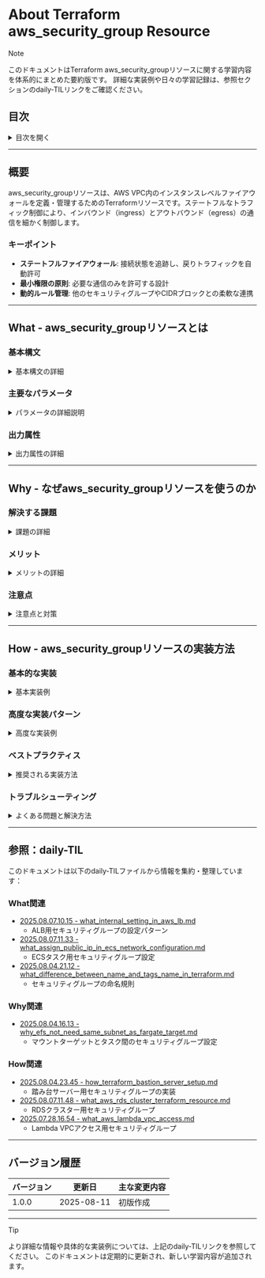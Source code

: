# About Terraform aws_security_group Resource

> [!NOTE]
> このドキュメントはTerraform aws_security_groupリソースに関する学習内容を体系的にまとめた要約版です。
> 詳細な実装例や日々の学習記録は、参照セクションのdaily-TILリンクをご確認ください。

## 目次

<details>
<summary>目次を開く</summary>

- [About Terraform aws\_security\_group Resource](#about-terraform-aws_security_group-resource)
  - [目次](#目次)
  - [概要](#概要)
    - [キーポイント](#キーポイント)
  - [What - aws\_security\_groupリソースとは](#what---aws_security_groupリソースとは)
    - [基本構文](#基本構文)
      - [リソース名の構成](#リソース名の構成)
    - [主要なパラメータ](#主要なパラメータ)
      - [基本パラメータ](#基本パラメータ)
      - [インバウンドルール（ingress）](#インバウンドルールingress)
      - [アウトバウンドルール（egress）](#アウトバウンドルールegress)
      - [その他のパラメータ](#その他のパラメータ)
    - [出力属性](#出力属性)
  - [Why - なぜaws\_security\_groupリソースを使うのか](#why---なぜaws_security_groupリソースを使うのか)
    - [解決する課題](#解決する課題)
      - [セキュリティ管理の複雑性](#セキュリティ管理の複雑性)
      - [Terraformによる解決](#terraformによる解決)
    - [メリット](#メリット)
    - [注意点](#注意点)
  - [How - aws\_security\_groupリソースの実装方法](#how---aws_security_groupリソースの実装方法)
    - [基本的な実装](#基本的な実装)
      - [Webサーバー用セキュリティグループ](#webサーバー用セキュリティグループ)
      - [データベース用セキュリティグループ](#データベース用セキュリティグループ)
    - [高度な実装パターン](#高度な実装パターン)
      - [動的ルール管理](#動的ルール管理)
      - [ECS/Fargate用セキュリティグループ](#ecsfargate用セキュリティグループ)
      - [Lambda VPC用セキュリティグループ](#lambda-vpc用セキュリティグループ)
      - [踏み台サーバー用セキュリティグループ](#踏み台サーバー用セキュリティグループ)
    - [ベストプラクティス](#ベストプラクティス)
      - [1. 最小権限の原則](#1-最小権限の原則)
      - [2. 説明の活用](#2-説明の活用)
      - [3. 動的なIP範囲の管理](#3-動的なip範囲の管理)
      - [4. モジュール化](#4-モジュール化)
    - [トラブルシューティング](#トラブルシューティング)
      - [エラー1: 循環参照](#エラー1-循環参照)
      - [エラー2: ルール数の上限](#エラー2-ルール数の上限)
      - [エラー3: 名前の重複](#エラー3-名前の重複)
      - [エラー4: 不正なプロトコル番号](#エラー4-不正なプロトコル番号)
  - [参照：daily-TIL](#参照daily-til)
    - [What関連](#what関連)
    - [Why関連](#why関連)
    - [How関連](#how関連)
  - [バージョン履歴](#バージョン履歴)

</details>

---

## 概要

aws_security_groupリソースは、AWS VPC内のインスタンスレベルファイアウォールを定義・管理するためのTerraformリソースです。ステートフルなトラフィック制御により、インバウンド（ingress）とアウトバウンド（egress）の通信を細かく制御します。

### キーポイント

- **ステートフルファイアウォール**: 接続状態を追跡し、戻りトラフィックを自動許可
- **最小権限の原則**: 必要な通信のみを許可する設計
- **動的ルール管理**: 他のセキュリティグループやCIDRブロックとの柔軟な連携

---

## What - aws_security_groupリソースとは

### 基本構文

<details>
<summary>基本構文の詳細</summary>

```hcl
resource "aws_security_group" "example" {
  # 基本設定
  name        = "example-security-group"
  description = "Security group for example application"
  vpc_id      = aws_vpc.main.id
  
  # インバウンドルール（複数定義可能）
  ingress {
    description = "HTTPS from anywhere"
    from_port   = 443
    to_port     = 443
    protocol    = "tcp"
    cidr_blocks = ["0.0.0.0/0"]
  }
  
  # アウトバウンドルール
  egress {
    description = "All outbound traffic"
    from_port   = 0
    to_port     = 0
    protocol    = "-1"
    cidr_blocks = ["0.0.0.0/0"]
  }
  
  # タグ
  tags = {
    Name = "example-sg"
  }
  
  # ライフサイクル設定
  lifecycle {
    create_before_destroy = true
  }
}
```

#### リソース名の構成

- **リソースタイプ**: `aws_security_group`
- **リソース名**: 任意の識別子（例: `web`, `app`, `database`）
- **参照方法**: `aws_security_group.example.id`

</details>

### 主要なパラメータ

<details>
<summary>パラメータの詳細説明</summary>

#### 基本パラメータ

| パラメータ | 必須 | 説明 | デフォルト |
|-----------|------|------|-----------|
| `name` | いいえ | セキュリティグループ名 | Terraformが生成 |
| `name_prefix` | いいえ | 名前のプレフィックス | - |
| `description` | いいえ | セキュリティグループの説明 | "Managed by Terraform" |
| `vpc_id` | いいえ | VPCのID | デフォルトVPC |

#### インバウンドルール（ingress）

| パラメータ | 説明 |
|-----------|------|
| `from_port` | 開始ポート番号（0-65535） |
| `to_port` | 終了ポート番号（0-65535） |
| `protocol` | プロトコル（tcp, udp, icmp, all/-1） |
| `cidr_blocks` | 許可するIPv4 CIDRブロックのリスト |
| `ipv6_cidr_blocks` | 許可するIPv6 CIDRブロックのリスト |
| `security_groups` | 許可するセキュリティグループIDのリスト |
| `self` | 同じセキュリティグループからの通信を許可 |
| `description` | ルールの説明 |

#### アウトバウンドルール（egress）

インバウンドルールと同じパラメータ構造を持ちます。

#### その他のパラメータ

| パラメータ | 説明 |
|-----------|------|
| `revoke_rules_on_delete` | 削除時に関連するルールを取り消すか |
| `tags` | タグのマップ |

</details>

### 出力属性

<details>
<summary>出力属性の詳細</summary>

| 属性 | 説明 | 使用例 |
|------|------|--------|
| `id` | セキュリティグループのID | `aws_security_group.example.id` |
| `arn` | セキュリティグループのARN | `aws_security_group.example.arn` |
| `vpc_id` | 所属するVPCのID | `aws_security_group.example.vpc_id` |
| `owner_id` | AWSアカウントID | `aws_security_group.example.owner_id` |
| `name` | セキュリティグループ名 | `aws_security_group.example.name` |
| `description` | セキュリティグループの説明 | `aws_security_group.example.description` |

</details>

---

## Why - なぜaws_security_groupリソースを使うのか

### 解決する課題

<details>
<summary>課題の詳細</summary>

#### セキュリティ管理の複雑性

1. **手動設定の問題**
   - ルールの重複や矛盾
   - 設定ミスによるセキュリティホール
   - 変更履歴の追跡困難

2. **スケーラビリティの課題**
   - 大規模環境での一貫性維持
   - 環境間でのルール同期
   - 動的なサービス間通信の管理

3. **コンプライアンス要件**
   - 監査証跡の不足
   - セキュリティポリシーの適用漏れ
   - 最小権限原則の徹底困難

#### Terraformによる解決

```hcl
# セキュリティグループのモジュール化
module "security_groups" {
  source = "./modules/security_groups"
  
  vpc_id      = aws_vpc.main.id
  environment = var.environment
  
  # 組織のセキュリティポリシーを適用
  allowed_ssh_cidrs = var.allowed_ssh_cidrs
  allowed_web_cidrs = var.allowed_web_cidrs
}
```

</details>

### メリット

<details>
<summary>メリットの詳細</summary>

1. **宣言的セキュリティ管理**
   - 意図した状態を明確に定義
   - ルールの可視化と文書化
   - バージョン管理による変更追跡

2. **動的な関係性管理**
   - セキュリティグループ間の参照
   - 自動的な依存関係解決
   - サービスディスカバリとの統合

3. **再利用性と一貫性**
   - モジュール化による標準化
   - 環境間での設定共有
   - ベストプラクティスの強制

4. **監査とコンプライアンス**
   - 設定の自動検証
   - 変更履歴の完全な記録
   - コンプライアンス要件の実装

</details>

### 注意点

<details>
<summary>注意点と対策</summary>

| 注意点 | 影響 | 対策 |
|--------|------|------|
| ルール数の制限 | SGあたり60ルール（in/out各） | ルールの集約と最適化 |
| 循環参照 | 相互参照時のエラー | aws_security_group_ruleリソースの使用 |
| デフォルトegress | 作成時に全許可ルールが追加 | 明示的なegress定義 |
| 名前の一意性 | VPC内で重複不可 | name_prefixの使用 |

</details>

---

## How - aws_security_groupリソースの実装方法

### 基本的な実装

<details>
<summary>基本実装例</summary>

#### Webサーバー用セキュリティグループ

```hcl
# ALB用セキュリティグループ
resource "aws_security_group" "alb" {
  name        = "alb-sg"
  description = "Security group for Application Load Balancer"
  vpc_id      = aws_vpc.main.id
  
  ingress {
    description = "HTTP from anywhere"
    from_port   = 80
    to_port     = 80
    protocol    = "tcp"
    cidr_blocks = ["0.0.0.0/0"]
  }
  
  ingress {
    description = "HTTPS from anywhere"
    from_port   = 443
    to_port     = 443
    protocol    = "tcp"
    cidr_blocks = ["0.0.0.0/0"]
  }
  
  egress {
    description = "All outbound traffic"
    from_port   = 0
    to_port     = 0
    protocol    = "-1"
    cidr_blocks = ["0.0.0.0/0"]
  }
  
  tags = {
    Name = "alb-sg"
  }
}

# アプリケーション用セキュリティグループ
resource "aws_security_group" "app" {
  name        = "app-sg"
  description = "Security group for application servers"
  vpc_id      = aws_vpc.main.id
  
  ingress {
    description     = "HTTP from ALB"
    from_port       = 8080
    to_port         = 8080
    protocol        = "tcp"
    security_groups = [aws_security_group.alb.id]
  }
  
  egress {
    description = "All outbound traffic"
    from_port   = 0
    to_port     = 0
    protocol    = "-1"
    cidr_blocks = ["0.0.0.0/0"]
  }
  
  tags = {
    Name = "app-sg"
  }
}
```

#### データベース用セキュリティグループ

```hcl
# RDS用セキュリティグループ
resource "aws_security_group" "database" {
  name        = "database-sg"
  description = "Security group for RDS database"
  vpc_id      = aws_vpc.main.id
  
  ingress {
    description     = "MySQL/Aurora from app servers"
    from_port       = 3306
    to_port         = 3306
    protocol        = "tcp"
    security_groups = [aws_security_group.app.id]
  }
  
  # 明示的にegressを定義（デフォルトを上書き）
  egress {
    description = "No outbound traffic"
    from_port   = 0
    to_port     = 0
    protocol    = "-1"
    self        = true  # 自分自身への通信のみ許可
  }
  
  tags = {
    Name = "database-sg"
  }
}
```

</details>

### 高度な実装パターン

<details>
<summary>高度な実装例</summary>

#### 動的ルール管理

```hcl
# ルール定義の変数化
variable "app_sg_rules" {
  description = "Security group rules for application"
  type = map(object({
    type        = string
    from_port   = number
    to_port     = number
    protocol    = string
    cidr_blocks = optional(list(string))
    source_sg   = optional(string)
    description = string
  }))
  
  default = {
    http = {
      type        = "ingress"
      from_port   = 80
      to_port     = 80
      protocol    = "tcp"
      source_sg   = "alb"
      description = "HTTP from ALB"
    }
    https = {
      type        = "ingress"
      from_port   = 443
      to_port     = 443
      protocol    = "tcp"
      source_sg   = "alb"
      description = "HTTPS from ALB"
    }
    ssh_bastion = {
      type        = "ingress"
      from_port   = 22
      to_port     = 22
      protocol    = "tcp"
      source_sg   = "bastion"
      description = "SSH from bastion"
    }
  }
}

# セキュリティグループの作成
resource "aws_security_group" "main" {
  name_prefix = "${var.project_name}-${var.environment}-"
  description = "Managed by Terraform"
  vpc_id      = var.vpc_id
  
  lifecycle {
    create_before_destroy = true
  }
  
  tags = {
    Name = "${var.project_name}-${var.environment}-sg"
  }
}

# 個別ルールリソースの使用（循環参照回避）
resource "aws_security_group_rule" "rules" {
  for_each = var.app_sg_rules
  
  security_group_id = aws_security_group.main.id
  type              = each.value.type
  from_port         = each.value.from_port
  to_port           = each.value.to_port
  protocol          = each.value.protocol
  description       = each.value.description
  
  # 条件付きでソースを設定
  cidr_blocks              = each.value.cidr_blocks
  source_security_group_id = each.value.source_sg != null ? var.security_group_ids[each.value.source_sg] : null
}
```

#### ECS/Fargate用セキュリティグループ

```hcl
# ECSタスク用セキュリティグループ
resource "aws_security_group" "ecs_tasks" {
  name_prefix = "${var.project_name}-ecs-tasks-"
  description = "Security group for ECS tasks"
  vpc_id      = var.vpc_id
  
  tags = {
    Name = "${var.project_name}-ecs-tasks-sg"
  }
}

# ALBからECSタスクへのアクセス許可
resource "aws_security_group_rule" "ecs_from_alb" {
  type                     = "ingress"
  from_port                = var.container_port
  to_port                  = var.container_port
  protocol                 = "tcp"
  source_security_group_id = aws_security_group.alb.id
  security_group_id        = aws_security_group.ecs_tasks.id
  description              = "Allow traffic from ALB"
}

# ECSタスクからのアウトバウンド
resource "aws_security_group_rule" "ecs_egress" {
  type              = "egress"
  from_port         = 0
  to_port           = 0
  protocol          = "-1"
  cidr_blocks       = ["0.0.0.0/0"]
  security_group_id = aws_security_group.ecs_tasks.id
  description       = "Allow all outbound traffic"
}

# ECSタスク間の通信（サービスディスカバリ使用時）
resource "aws_security_group_rule" "ecs_self" {
  type              = "ingress"
  from_port         = 0
  to_port           = 65535
  protocol          = "tcp"
  self              = true
  security_group_id = aws_security_group.ecs_tasks.id
  description       = "Allow communication between tasks"
}
```

#### Lambda VPC用セキュリティグループ

```hcl
# Lambda関数用セキュリティグループ
resource "aws_security_group" "lambda" {
  name_prefix = "${var.project_name}-lambda-"
  description = "Security group for Lambda functions in VPC"
  vpc_id      = var.vpc_id
  
  tags = {
    Name = "${var.project_name}-lambda-sg"
  }
}

# Lambdaからのアウトバウンドルール
locals {
  lambda_egress_rules = {
    rds = {
      port        = 3306
      protocol    = "tcp"
      target_sg   = aws_security_group.database.id
      description = "Access to RDS"
    }
    elasticache = {
      port        = 6379
      protocol    = "tcp"
      target_sg   = aws_security_group.elasticache.id
      description = "Access to ElastiCache"
    }
    https = {
      port        = 443
      protocol    = "tcp"
      cidr_blocks = ["0.0.0.0/0"]
      description = "HTTPS to internet (via NAT)"
    }
  }
}

resource "aws_security_group_rule" "lambda_egress" {
  for_each = local.lambda_egress_rules
  
  type                     = "egress"
  from_port                = each.value.port
  to_port                  = each.value.port
  protocol                 = each.value.protocol
  security_group_id        = aws_security_group.lambda.id
  description              = each.value.description
  
  # 条件付きターゲット
  source_security_group_id = lookup(each.value, "target_sg", null)
  cidr_blocks              = lookup(each.value, "cidr_blocks", null)
}
```

#### 踏み台サーバー用セキュリティグループ

```hcl
# 踏み台サーバー用セキュリティグループ
resource "aws_security_group" "bastion" {
  name_prefix = "${var.project_name}-bastion-"
  description = "Security group for bastion host"
  vpc_id      = var.vpc_id
  
  tags = {
    Name = "${var.project_name}-bastion-sg"
  }
}

# 許可するIPアドレスの管理
variable "allowed_ssh_ips" {
  description = "List of IP addresses allowed to SSH"
  type = list(object({
    cidr        = string
    description = string
  }))
  
  default = [
    {
      cidr        = "203.0.113.0/24"
      description = "Office network"
    },
    {
      cidr        = "198.51.100.0/24"
      description = "VPN network"
    }
  ]
}

# SSH接続ルール
resource "aws_security_group_rule" "bastion_ssh" {
  for_each = { for idx, ip in var.allowed_ssh_ips : idx => ip }
  
  type              = "ingress"
  from_port         = 22
  to_port           = 22
  protocol          = "tcp"
  cidr_blocks       = [each.value.cidr]
  security_group_id = aws_security_group.bastion.id
  description       = "SSH from ${each.value.description}"
}

# 踏み台からプライベートインスタンスへのSSH
resource "aws_security_group_rule" "bastion_to_private" {
  type                     = "egress"
  from_port                = 22
  to_port                  = 22
  protocol                 = "tcp"
  source_security_group_id = aws_security_group.private_instances.id
  security_group_id        = aws_security_group.bastion.id
  description              = "SSH to private instances"
}
```

</details>

### ベストプラクティス

<details>
<summary>推奨される実装方法</summary>

#### 1. 最小権限の原則

```hcl
# ❌ 悪い例：過度に広い許可
resource "aws_security_group" "bad_example" {
  ingress {
    from_port   = 0
    to_port     = 65535
    protocol    = "tcp"
    cidr_blocks = ["0.0.0.0/0"]
  }
}

# ✅ 良い例：必要最小限の許可
resource "aws_security_group" "good_example" {
  ingress {
    description = "HTTPS from CloudFront"
    from_port   = 443
    to_port     = 443
    protocol    = "tcp"
    cidr_blocks = data.aws_ip_ranges.cloudfront.cidr_blocks
  }
}
```

#### 2. 説明の活用

```hcl
# すべてのルールに説明を追加
resource "aws_security_group_rule" "example" {
  type              = "ingress"
  from_port         = 443
  to_port           = 443
  protocol          = "tcp"
  cidr_blocks       = ["10.0.0.0/8"]
  security_group_id = aws_security_group.main.id
  
  # 説明には以下を含める
  description = "HTTPS from internal network - Ticket: INFRA-1234"
}
```

#### 3. 動的なIP範囲の管理

```hcl
# AWS IPレンジの動的取得
data "aws_ip_ranges" "cloudfront" {
  regions  = ["global"]
  services = ["cloudfront"]
}

# GitHub Actions IPの取得
data "http" "github_meta" {
  url = "https://api.github.com/meta"
  
  request_headers = {
    Accept = "application/vnd.github.v3+json"
  }
}

locals {
  github_actions_ips = jsondecode(data.http.github_meta.response_body).actions
}

# 動的IPレンジの適用
resource "aws_security_group_rule" "github_actions" {
  type              = "ingress"
  from_port         = 443
  to_port           = 443
  protocol          = "tcp"
  cidr_blocks       = local.github_actions_ips
  security_group_id = aws_security_group.api.id
  description       = "HTTPS from GitHub Actions"
}
```

#### 4. モジュール化

```hcl
# modules/security_group/main.tf
resource "aws_security_group" "this" {
  name_prefix = var.name_prefix
  description = var.description
  vpc_id      = var.vpc_id
  
  tags = merge(
    var.tags,
    {
      Name = "${var.name_prefix}sg"
    }
  )
  
  lifecycle {
    create_before_destroy = true
  }
}

resource "aws_security_group_rule" "ingress" {
  for_each = var.ingress_rules
  
  security_group_id = aws_security_group.this.id
  type              = "ingress"
  
  from_port   = each.value.from_port
  to_port     = each.value.to_port
  protocol    = each.value.protocol
  description = each.value.description
  
  cidr_blocks              = lookup(each.value, "cidr_blocks", null)
  ipv6_cidr_blocks         = lookup(each.value, "ipv6_cidr_blocks", null)
  source_security_group_id = lookup(each.value, "source_security_group_id", null)
  self                     = lookup(each.value, "self", null)
}

# modules/security_group/variables.tf
variable "ingress_rules" {
  description = "Map of ingress rules"
  type = map(object({
    from_port                = number
    to_port                  = number
    protocol                 = string
    description              = string
    cidr_blocks              = optional(list(string))
    ipv6_cidr_blocks         = optional(list(string))
    source_security_group_id = optional(string)
    self                     = optional(bool)
  }))
  default = {}
}

# 使用例
module "web_sg" {
  source = "./modules/security_group"
  
  name_prefix = "${var.project_name}-web-"
  description = "Security group for web servers"
  vpc_id      = aws_vpc.main.id
  
  ingress_rules = {
    http = {
      from_port   = 80
      to_port     = 80
      protocol    = "tcp"
      cidr_blocks = ["0.0.0.0/0"]
      description = "HTTP from anywhere"
    }
    https = {
      from_port   = 443
      to_port     = 443
      protocol    = "tcp"
      cidr_blocks = ["0.0.0.0/0"]
      description = "HTTPS from anywhere"
    }
  }
}
```

</details>

### トラブルシューティング

<details>
<summary>よくある問題と解決方法</summary>

#### エラー1: 循環参照

**エラーメッセージ**:
```
Error: Cycle: aws_security_group.a, aws_security_group.b
```

**原因**: セキュリティグループ間の相互参照

**解決方法**:
```hcl
# ❌ 循環参照を起こす例
resource "aws_security_group" "a" {
  ingress {
    security_groups = [aws_security_group.b.id]
  }
}

resource "aws_security_group" "b" {
  ingress {
    security_groups = [aws_security_group.a.id]
  }
}

# ✅ 解決策：個別ルールリソースを使用
resource "aws_security_group" "a" {
  name = "sg-a"
}

resource "aws_security_group" "b" {
  name = "sg-b"
}

resource "aws_security_group_rule" "a_from_b" {
  type                     = "ingress"
  from_port                = 80
  to_port                  = 80
  protocol                 = "tcp"
  security_group_id        = aws_security_group.a.id
  source_security_group_id = aws_security_group.b.id
}

resource "aws_security_group_rule" "b_from_a" {
  type                     = "ingress"
  from_port                = 80
  to_port                  = 80
  protocol                 = "tcp"
  security_group_id        = aws_security_group.b.id
  source_security_group_id = aws_security_group.a.id
}
```

#### エラー2: ルール数の上限

**エラーメッセージ**:
```
RulesPerSecurityGroupLimitExceeded: The maximum number of rules per security group has been reached
```

**原因**: セキュリティグループあたり60ルール（インバウンド/アウトバウンド各）の制限

**解決方法**:
```hcl
# ルールの集約
# ❌ 個別ポートごとのルール
resource "aws_security_group_rule" "bad" {
  count = 100  # 制限超過
  
  type        = "ingress"
  from_port   = 8000 + count.index
  to_port     = 8000 + count.index
  protocol    = "tcp"
  cidr_blocks = ["10.0.0.0/8"]
}

# ✅ ポート範囲での集約
resource "aws_security_group_rule" "good" {
  type        = "ingress"
  from_port   = 8000
  to_port     = 8099
  protocol    = "tcp"
  cidr_blocks = ["10.0.0.0/8"]
}
```

#### エラー3: 名前の重複

**エラーメッセージ**:
```
InvalidGroup.Duplicate: The security group 'my-sg' already exists
```

**原因**: VPC内でセキュリティグループ名が重複

**解決方法**:
```hcl
# name_prefixを使用して一意性を確保
resource "aws_security_group" "example" {
  name_prefix = "${var.project_name}-${var.environment}-"
  description = "Managed by Terraform"
  vpc_id      = var.vpc_id
  
  lifecycle {
    create_before_destroy = true
  }
}
```

#### エラー4: 不正なプロトコル番号

**エラーメッセージ**:
```
InvalidParameterValue: Invalid protocol
```

**解決方法**:
```hcl
# 正しいプロトコル指定
# TCP: "tcp" または 6
# UDP: "udp" または 17  
# ICMP: "icmp" または 1
# すべて: "-1" または "all"

# カスタムプロトコル番号
resource "aws_security_group_rule" "custom_protocol" {
  type        = "ingress"
  from_port   = 0
  to_port     = 0
  protocol    = "50"  # ESP（IPsec）
  cidr_blocks = ["10.0.0.0/8"]
}
```

</details>

---

## 参照：daily-TIL

このドキュメントは以下のdaily-TILファイルから情報を集約・整理しています：

### What関連

- [2025.08.07.10.15 - what_internal_setting_in_aws_lb.md](../daily/2025.08.07.10.15_what_internal_setting_in_aws_lb.md)
  - ALB用セキュリティグループの設定パターン
- [2025.08.07.11.33 - what_assign_public_ip_in_ecs_network_configuration.md](../daily/2025.08.07.11.33_what_assign_public_ip_in_ecs_network_configuration.md)
  - ECSタスク用セキュリティグループ設定
- [2025.08.04.21.12 - what_difference_between_name_and_tags_name_in_terraform.md](../daily/2025.08.04.21.12_what_difference_between_name_and_tags_name_in_terraform.md)
  - セキュリティグループの命名規則

### Why関連

- [2025.08.04.16.13 - why_efs_not_need_same_subnet_as_fargate_target.md](../daily/2025.08.04.16.13_why_efs_not_need_same_subnet_as_fargate_target.md)
  - マウントターゲットとタスク間のセキュリティグループ設定

### How関連

- [2025.08.04.23.45 - how_terraform_bastion_server_setup.md](../daily/2025.08.04.23.45_how_terraform_bastion_server_setup.md)
  - 踏み台サーバー用セキュリティグループの実装
- [2025.08.07.11.48 - what_aws_rds_cluster_terraform_resource.md](../daily/2025.08.07.11.48_what_aws_rds_cluster_terraform_resource.md)
  - RDSクラスター用セキュリティグループ
- [2025.07.28.16.54 - what_aws_lambda_vpc_access.md](../daily/2025.07.28.16.54_what_aws_lambda_vpc_access.md)
  - Lambda VPCアクセス用セキュリティグループ

---

## バージョン履歴

| バージョン | 更新日 | 主な変更内容 | 
|-----------|---------|-------------|
| 1.0.0 | 2025-08-11 | 初版作成 |

---

> [!TIP]
> より詳細な情報や具体的な実装例については、上記のdaily-TILリンクを参照してください。
> このドキュメントは定期的に更新され、新しい学習内容が追加されます。
